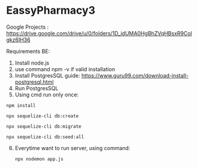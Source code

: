 # EassyPharmacy3

Google Projects : https://drive.google.com/drive/u/0/folders/1D_idUMA0HgBhZVqHBsxR9Colgkz6IH36

Requirements BE:
1. Install node.js
2. use command npm -v if valid installation
3. Install PostgresSQL guide: https://www.guru99.com/download-install-postgresql.html
4. Run PostgresSQL
5. Using cmd run only once:
  ```
  npm install
  ```
  ```
  npx sequelize-cli db:create
  ```
  ```
  npx sequelize-cli db:migrate
  ```
  ```
  npx sequelize-cli db:seed:all
  ```
6. Everytime want to run server, using command:
   ```
   npx nodemon app.js
   ```
